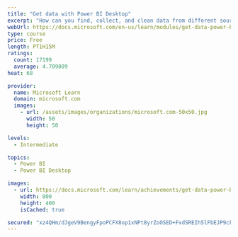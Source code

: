 ```yaml
---
title: "Get data with Power BI Desktop"
excerpt: "How can you find, collect, and clean data from different sources? Power BI is a tool for making sense of your data. You will learn tricks to make data-gathering easier."
webUrl: https://docs.microsoft.com/en-us/learn/modules/get-data-power-bi/
type: course
price: Free
length: PT1H15M
ratings:
  count: 17199
  average: 4.709809
heat: 68

provider:
  name: Microsoft Learn
  domain: microsoft.com
  images:
    - url: /assets/images/organizations/microsoft.com-50x50.jpg
      width: 50
      height: 50

levels:
  - Intermediate

topics:
  - Power BI
  - Power BI Desktop

images:
  - url: https://docs.microsoft.com/learn/achievements/get-data-power-bi-desktop-social.png
    width: 800
    height: 400
    isCached: true

secured: "xz4QHm/dJgeV9BengyFpoPCFX8op1xNPt8yrZoOSED+FxdSREIh5lFbEJP9cF0IVX15VF/ml8LYyFcxGdyGkTqp/wempLQOIvEQstL+7GekmnV42CTwjNP07N4k+aTY2ZZZgx3uifOhfFrDmaUmOnj1ISLZbDD/tj4N0KOvVcxBSNeWQp1GqILT5Dpj4/1sQVuKIpoCD0iOkZnqP1yBE/TTM/y+6xKLjRN9tM21w38vBdjNqjZ9tzFNuV4n2th0+YHIfbh0dBiHlqIV7+l25kuyKsWNefxSsTWfia3BPzNXRnowDTTV+C2MdqaEuZmC72yCojy6gmTQNnXB4GWHp4RRRtdUChnEksvlNYDLUyIDpbGQ51NSfud+FE6za174gMs/C3ZpzMSh4wSzbdABBiJ4GVcqV/dOFxQqiqQPa0vIOPuMDrbVxnBp/LJjSPlJH;EYfc6r/dt+0+ktt9hcHmWA=="
---
```


